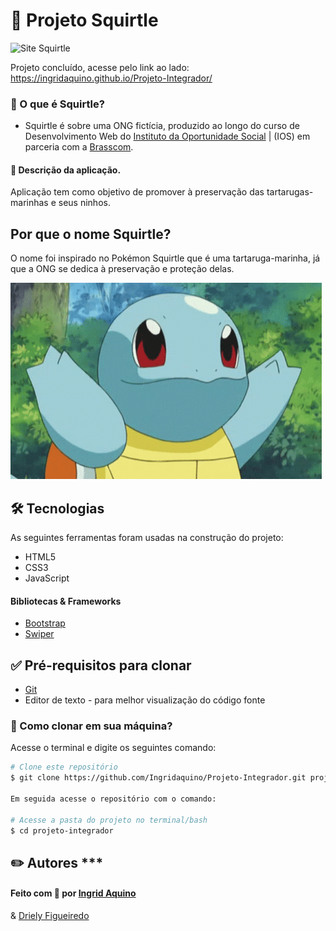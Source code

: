 
# 🐢 Projeto Squirtle

![Site Squirtle](./gif/tle.gif)


Projeto concluído, acesse pelo link ao lado: https://ingridaquino.github.io/Projeto-Integrador/  



### 🐚  O que é Squirtle?
- Squirtle é sobre uma ONG fictícia, produzido ao longo do curso de
Desenvolvimento Web do [Instituto da Oportunidade Social](https://ios.org.br/) | (IOS) em parceria com a [Brasscom](https://brasscom.org.br/).



#### 📝 Descrição da aplicação.
 
Aplicação tem  como objetivo de promover à preservação das tartarugas-marinhas e seus ninhos.




## Por que o nome Squirtle?

O nome foi inspirado no Pokémon Squirtle que é uma tartaruga-marinha, já que a ONG se dedica à preservação e proteção delas.

![Squirtle](./gif/squirtle-smile.gif)




## 🛠 Tecnologias

As seguintes ferramentas foram usadas na construção do projeto:

- HTML5
- CSS3
- JavaScript

#### Bibliotecas & Frameworks

- [Bootstrap](https://getbootstrap.com/)
- [Swiper](https://swiperjs.com/)



## ✅ Pré-requisitos para clonar

- [Git](https://git-scm.com)
- Editor de texto - para melhor visualização do código fonte




### 🔁 Como clonar em sua máquina?
Acesse o terminal e digite os seguintes comando:

```bash
# Clone este repositório
$ git clone https://github.com/Ingridaquino/Projeto-Integrador.git projeto-integrador

Em seguida acesse o repositório com o comando:

# Acesse a pasta do projeto no terminal/bash
$ cd projeto-integrador
```


## ✏️ Autores *** 

#### Feito com 💚 por [Ingrid Aquino](https://www.linkedin.com/in/ingrid-aquino-88a8b9147/)
& [Driely Figueiredo](https://www.linkedin.com/in/driellyfigueiredo/)




